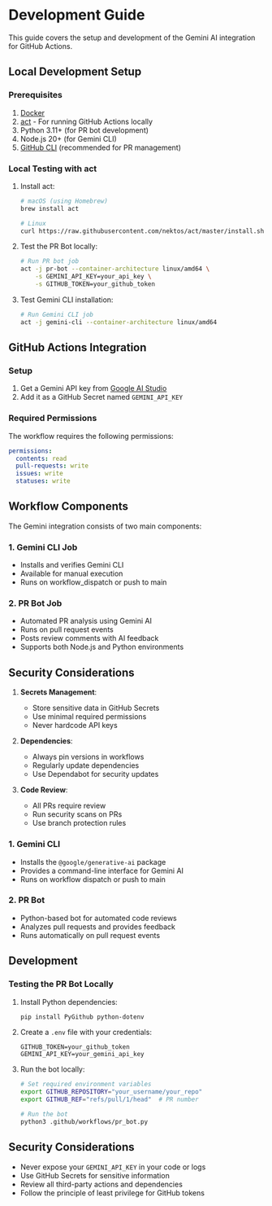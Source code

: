# Development Guide

This guide covers the setup and development of the Gemini AI integration for GitHub Actions.

## Local Development Setup

### Prerequisites
1. [Docker](https://www.docker.com/products/docker-desktop)
2. [act](https://github.com/nektos/act) - For running GitHub Actions locally
3. Python 3.11+ (for PR bot development)
4. Node.js 20+ (for Gemini CLI)
5. [GitHub CLI](https://cli.github.com/) (recommended for PR management)

### Local Testing with act

1. Install act:
   ```bash
   # macOS (using Homebrew)
   brew install act
   
   # Linux
   curl https://raw.githubusercontent.com/nektos/act/master/install.sh | sudo bash
   ```

2. Test the PR Bot locally:
   ```bash
   # Run PR bot job
   act -j pr-bot --container-architecture linux/amd64 \
       -s GEMINI_API_KEY=your_api_key \
       -s GITHUB_TOKEN=your_github_token
   ```

3. Test Gemini CLI installation:
   ```bash
   # Run Gemini CLI job
   act -j gemini-cli --container-architecture linux/amd64
   ```

## GitHub Actions Integration

### Setup
1. Get a Gemini API key from [Google AI Studio](https://aistudio.google.com/apikey)
2. Add it as a GitHub Secret named `GEMINI_API_KEY`

### Required Permissions

The workflow requires the following permissions:

```yaml
permissions:
  contents: read
  pull-requests: write
  issues: write
  statuses: write
```

## Workflow Components

The Gemini integration consists of two main components:

### 1. Gemini CLI Job
- Installs and verifies Gemini CLI
- Available for manual execution
- Runs on workflow_dispatch or push to main

### 2. PR Bot Job
- Automated PR analysis using Gemini AI
- Runs on pull request events
- Posts review comments with AI feedback
- Supports both Node.js and Python environments

## Security Considerations

1. **Secrets Management**:
   - Store sensitive data in GitHub Secrets
   - Use minimal required permissions
   - Never hardcode API keys

2. **Dependencies**:
   - Always pin versions in workflows
   - Regularly update dependencies
   - Use Dependabot for security updates

3. **Code Review**:
   - All PRs require review
   - Run security scans on PRs
   - Use branch protection rules

### 1. Gemini CLI
- Installs the `@google/generative-ai` package
- Provides a command-line interface for Gemini AI
- Runs on workflow dispatch or push to main

### 2. PR Bot
- Python-based bot for automated code reviews
- Analyzes pull requests and provides feedback
- Runs automatically on pull request events

## Development

### Testing the PR Bot Locally

1. Install Python dependencies:
   ```bash
   pip install PyGithub python-dotenv
   ```

2. Create a `.env` file with your credentials:
   ```
   GITHUB_TOKEN=your_github_token
   GEMINI_API_KEY=your_gemini_api_key
   ```

3. Run the bot locally:
   ```bash
   # Set required environment variables
   export GITHUB_REPOSITORY="your_username/your_repo"
   export GITHUB_REF="refs/pull/1/head"  # PR number
   
   # Run the bot
   python3 .github/workflows/pr_bot.py
   ```

## Security Considerations

- Never expose your `GEMINI_API_KEY` in your code or logs
- Use GitHub Secrets for sensitive information
- Review all third-party actions and dependencies
- Follow the principle of least privilege for GitHub tokens
